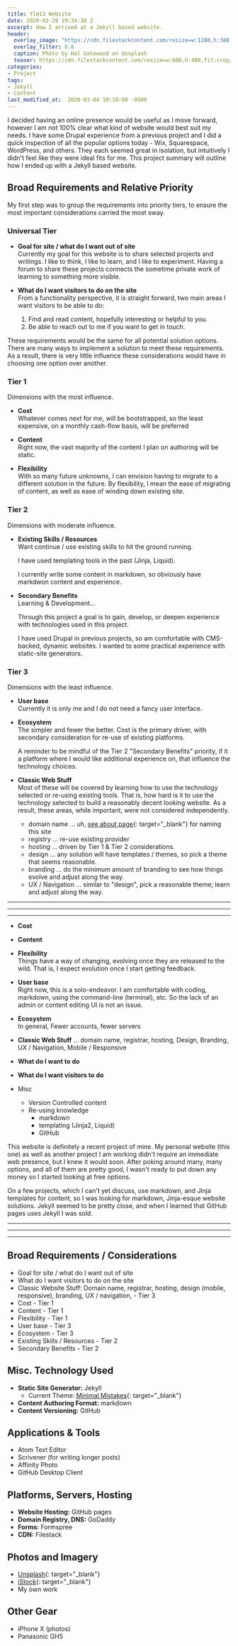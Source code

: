 ```yaml
---
title: tlm13 Website
date: 2020-02-29 19:34:30 Z
excerpt: How I arrived at a Jekyll based website.
header:
  overlay_image: "https://cdn.filestackcontent.com/resize=w:1280,h:380,fit:crop/compress/THb1f9EkR8y1WHWLXZwz"
  overlay_filter: 0.6
  caption: Photo by Hal Gatewood on Unsplash
  teaser: https://cdn.filestackcontent.com/resize=w:600,h:400,fit:crop/compress/THb1f9EkR8y1WHWLXZwz
categories:
- Project
tags:
- Jekyll
- Content
last_modified_at:  2020-03-04 10:10:00 -0500
---  
```


I decided having an online presence would be useful as I move forward, however I am not 100% clear what kind of website would best suit my needs. I have some Drupal experience from a previous project and I did a quick inspection of all the popular options today - Wix, Squarespace, WordPress, and others. They each seemed great in isolation, but intuitively I didn't feel like they were ideal fits for me. This project summary will outline how I ended up with a Jekyll based website.



## Broad Requirements and Relative Priority

My first step was to group the requirements into priority tiers, to ensure the most important considerations carried the most sway.


### Universal Tier  
- **Goal for site / what do I want out of site**  
  Currently my goal for this website is to share selected projects and writings. I like to think, I like to learn, and I like to experiment. Having a forum to share these projects connects the sometime private work of learning to something more visible.


- **What do I want visitors to do on the site**  
  From a functionality perspective, it is straight forward, two main areas I want visitors to be able to do:  
    1. Find and read content, hopefully interesting or helpful to you.  
    2. Be able to reach out to me if you want to get in touch.  


These requirements would be the same for all potential solution options. There are many ways to implement a solution to meet these requirements. As a result, there is very little influence these considerations would have in choosing one option over another.



### Tier 1

Dimensions with the most influence.  

- **Cost**  
  Whatever comes next for me, will be bootstrapped, so the least expensive, on a monthly cash-flow basis, will be preferred

- **Content**  
  Right now, the vast majority of the content I plan on authoring will be static.

- **Flexibility**   
  With so many future unknowns, I can envision having to migrate to a different solution in the future. By flexibility, I mean the ease of migrating of content, as well as ease of winding down existing site.   


### Tier 2  

Dimensions with moderate influence.  

- **Existing Skills / Resources**   
  Want continue / use existing skills to hit the ground running.

  I have used templating tools in the past (Jinja, Liquid).  

  I currently write some content in markdown, so obviously have markdwon content and experience.



- **Secondary Benefits**  
  Learning & Development...

  Through this project a goal is to gain, develop, or deepen experience with technologies used in this project.

  I have used Drupal in previous projects, so am comfortable with CMS-backed, dynamic websites. I wanted to some practical experience with static-site generators.




### Tier 3  

Dimensions with the least influence.  

- **User base**  
  Currently it is only me and I do not need a fancy user interface.

- **Ecosystem**  
  The simpler and fewer the better. Cost is the primary driver, with secondary consideration for re-use of existing platforms.

  A reminder to be mindful of the Tier 2 "Secondary Benefits" priority, if it a platform where I would like additional experience on, that influence the technology choices.


- **Classic Web Stuff**  
  Most of these will be covered by learning how to use the technology selected or re-using existing tools. That is, how hard is it to use the technology selected to build a reasonably decent looking website. As a result, these areas, while important, were not considered independently.

  - domain name ... uh, [see about page](/about/){: target="_blank"} for naming this site  
  - registry ... re-use existing provider
  - hosting ... driven by Tier 1 &  Tier 2 considerations.
  - design ...  any solution will have templates / themes, so pick a theme that seems reasonable.   
  - branding ... do the minimum amount of branding to see how things evolve and adjust along the way.  
  - UX / Navigation ... similar to "design", pick a reasonable theme; learn and adjust along the way.


***  
***  
***  

- **Cost**   

- **Content**   

- **Flexibility**  
  Things have a way of changing, evolving once they are released to the wild. That is, I expect evolution once I start getting feedback.

- **User base**  
  Right now, this is a solo-endeavor.  I am comfortable with coding, markdown, using the command-line (terminal), etc.  So the lack of an admin or content editing UI is not an issue.  

- **Ecosystem**    
  In general, Fewer accounts, fewer servers  

-  **Classic Web Stuff**   ... domain name, registrar,  hosting, Design, Branding, UX / Navigation, Mobile / Responsive  

- **What do I want to do**  

- **What do I want visitors to do**  



- Misc
  - Version Controlled content
  - Re-using knowledge
    - markdown
    - templating (Jinja2, Liquid)
    - GitHub  


This website is definitely a recent project of mine.  My personal website (this one) as well as another project I am working didn't require an immediate web presence, but I knew it would soon.  After poking around many, many options, and all of them are pretty good, I wasn't ready to put down any money so I started looking at free options.  


On a few projects, which I can't yet discuss, use markdown, and Jinja templates for content, so I was looking for markdown, Jinja-esque website solutions. Jekyll seemed to be pretty close, and when I learned that GitHub pages uses Jekyll I was sold.  


***  
***  
***  
## Broad Requirements / Considerations  

- Goal for site / what do I want out of site
- What do I want visitors to do on the site  
- Classic Website Stuff: Domain name, registrar, hosting, design (mobile, responsive), branding, UX / navigation,  - Tier 3
- Cost - Tier 1
- Content - Tier 1
- Flexibility - Tier 1
- User base  - Tier 3
- Ecosystem - Tier 3
- Existing Skills / Resources  - Tier 2
- Secondary Benefits - Tier 2




## Misc. Technology Used  
- **Static Site Generator:** Jekyll  
  - Current Theme: [Minimal Mistakes](https://mmistakes.github.io/minimal-mistakes/){: target="_blank"}
- **Content Authoring Format:** markdown  
- **Content Versioning:** GitHub  

## Applications & Tools
- Atom Text Editor
- Scrivener (for writing longer posts)
- Affinity Photo
- GitHub Desktop Client

## Platforms, Servers, Hosting   
- **Website Hosting:** GitHub pages
- **Domain Registry, DNS:** GoDaddy
- **Forms:**  Formspree
- **CDN:** Filestack  

## Photos and Imagery
- [Unsplash](https://unsplash.com){: target="_blank"}  
- [iStock](https://www.istockphoto.com){: target="_blank"}
- My own work  

## Other Gear
- iPhone X  (photos)
- Panasonic GH5  
